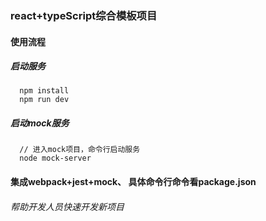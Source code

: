 ### react+typeScript综合模板项目

#### 使用流程

##### 启动服务
```
  npm install
  npm run dev
```

##### 启动mock服务
```
  // 进入mock项目，命令行启动服务
  node mock-server
```

#### 集成webpack+jest+mock、 具体命令行命令看package.json

###### 帮助开发人员快速开发新项目
